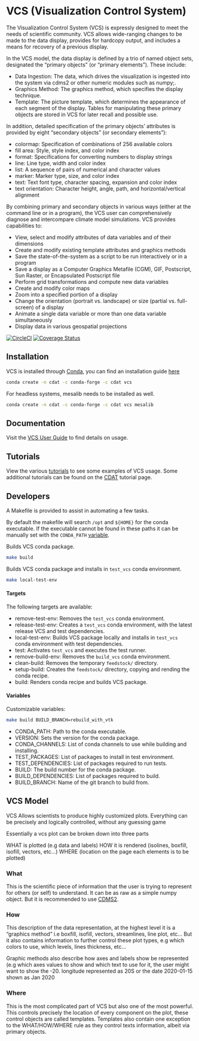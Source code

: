 # VCS (Visualization Control System)

The Visualization Control System (VCS) is expressly designed to meet the needs of scientific community. VCS allows wide-ranging changes to be made to the data display, provides for hardcopy output, and includes a means for recovery of a previous display.

In the VCS model, the data display is defined by a trio of named object sets, designated the “primary objects” (or “primary elements”). These include:

- Data Ingestion: The data, which drives the visualization is ingested into the system via cdms2 or other numeric modules such as numpy;.
- Graphics Method: The graphics method, which specifies the display technique.
- Template: The picture template, which determines the appearance of each segment of the display. Tables for manipulating these primary objects are stored in VCS for later recall and possible use.

In addition, detailed specification of the primary objects’ attributes is provided by eight “secondary objects” (or secondary elements”):

- colormap: Specification of combinations of 256 available colors
- fill area: Style, style index, and color index
- format: Specifications for converting numbers to display strings
- line: Line type, width and color index
- list: A sequence of pairs of numerical and character values
- marker: Marker type, size, and color index
- text: Text font type, character spacing, expansion and color index
- text orientation: Character height, angle, path, and horizontal/vertical alignment

By combining primary and secondary objects in various ways (either at the command line or in a program), the VCS user can comprehensively diagnose and intercompare climate model simulations. VCS provides capabilities to:

- View, select and modify attributes of data variables and of their dimensions
- Create and modify existing template attributes and graphics methods
- Save the state-of-the-system as a script to be run interactively or in a program
- Save a display as a Computer Graphics Metafile (CGM), GIF, Postscript, Sun Raster, or Encapsulated Postscript file
- Perform grid transformations and compute new data variables
- Create and modify color maps
- Zoom into a specified portion of a display
- Change the orientation (portrait vs. landscape) or size (partial vs. full-screen) of a display
- Animate a single data variable or more than one data variable simultaneously
- Display data in various geospatial projections

[![CircleCI](https://circleci.com/gh/CDAT/vcs.svg?style=svg)](https://circleci.com/gh/CDAT/vcs)
[![Coverage Status](https://coveralls.io/repos/github/CDAT/vcs/badge.svg?branch=master)](https://coveralls.io/github/CDAT/vcs?branch=master)

## Installation

VCS is installed through [Conda](https://docs.conda.io/projects/conda/en/latest/index.html), you can find an installation guide [here](https://docs.conda.io/projects/conda/en/latest/user-guide/install/index.html)

```bash
conda create -n cdat -c conda-forge -c cdat vcs
```

For headless systems, mesalib needs to be installed as well.

```bash
conda create -n cdat -c conda-forge -c cdat vcs mesalib
```

## Documentation

Visit the [VCS User Guide](https://cdat-vcs.readthedocs.io/en/latest/user-guide.html) to find details on usage.

## Tutorials

View the various [tutorials](https://cdat-vcs.readthedocs.io/en/latest/notebooks.html) to see some examples of VCS usage. Some additional tutorials can be found on the [CDAT](https://cdat.llnl.gov/tutorials.html) tutorial page.

## Developers

A Makefile is provided to assist in automating a few tasks.

By default the makefile will search `/opt` and `${HOME}` for the conda executable. If the executable cannot be found in these paths it can be manually set with the `CONDA_PATH` [variable](#variables).

Builds VCS conda package.
```bash
make build
```

Builds VCS conda package and installs in `test_vcs` conda environment.
```bash
make local-test-env
```

#### Targets
The following targets are available:

- remove-test-env: Removes the `test_vcs` conda environment.
- release-test-env: Creates a `test_vcs` conda environment, with the latest release VCS and test dependencies.
- local-test-env: Builds VCS package locally and installs in `test_vcs` conda environment with test dependencies.
- test: Activates `test_vcs` and executes the test runner.
- remove-build-env: Removes the `build_vcs` conda environment.
- clean-build: Removes the temporary `feedstock/` directory.
- setup-build: Creates the `feedstock/` directory, copying and rending the conda recipe.
- build: Renders conda recipe and builds VCS package.

#### Variables
Customizable variables:

```bash
make build BUILD_BRANCH=rebuild_with_vtk
```

- CONDA_PATH: Path to the conda executable.
- VERSION: Sets the version for the conda package.
- CONDA_CHANNELS: List of conda channels to use while building and installing.
- TEST_PACKAGES: List of packages to install in test environment.
- TEST_DEPENDENCIES: List of packages required to run tests.
- BUILD: The build number for the conda package.
- BUILD_DEPENDENCIES: List of packages required to build.
- BUILD_BRANCH: Name of the git branch to build from.

## VCS Model
VCS Allows scientists to produce highly customized plots. Everything can be precisely and logically controlled, without any guessing game

Essentially a vcs plot can be broken down into three parts

WHAT is plotted (e.g data and labels) HOW it is rendered (isolines, boxfill, isofill, vectors, etc…) WHERE (location on the page each elements is to be plotted)

### What
This is the scientific piece of information that the user is trying to represent for others (or self) to understand. It can be as raw as a simple numpy object. But it is recommended to use [CDMS2](https://github.com/CDAT/cdms).

### How
This description of the data representation, at the highest level it is a “graphics method” i.e boxfill, isofill, vectors, streamlines, line plot, etc… But it also contains information to further control these plot types, e.g which colors to use, which levels, lines thickness, etc…

Graphic methods also describe how axes and labels show be represented (e.g which axes values to show and which text to use for it, the user might want to show the -20. longitude represented as 20S or the date 2020-01-15 shown as Jan 2020

### Where
This is the most complicated part of VCS but also one of the most powerful. This controls precisely the location of every component on the plot, these control objects are called templates. Templates also contain one exception to the WHAT/HOW/WHERE rule as they control texts information, albeit via primary objects.

